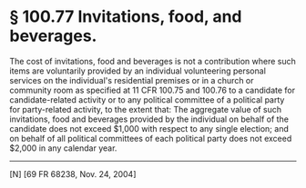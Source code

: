 # § 100.77   Invitations, food, and beverages.

The cost of invitations, food and beverages is not a contribution where such items are voluntarily provided by an individual volunteering personal services on the individual's residential premises or in a church or community room as specified at 11 CFR 100.75 and 100.76 to a candidate for candidate-related activity or to any political committee of a political party for party-related activity, to the extent that: The aggregate value of such invitations, food and beverages provided by the individual on behalf of the candidate does not exceed $1,000 with respect to any single election; and on behalf of all political committees of each political party does not exceed $2,000 in any calendar year. 



---

[N] [69 FR 68238, Nov. 24, 2004]




